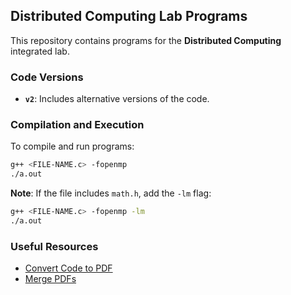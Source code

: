 ## Distributed Computing Lab Programs

This repository contains programs for the **Distributed Computing** integrated lab.

### Code Versions

- **`v2`**: Includes alternative versions of the code.

### Compilation and Execution

To compile and run programs:

```bash
g++ <FILE-NAME.c> -fopenmp
./a.out
```

**Note**: If the file includes `math.h`, add the `-lm` flag:

```bash
g++ <FILE-NAME.c> -fopenmp -lm
./a.out
```

### Useful Resources

- [Convert Code to PDF](https://tarikjaber.github.io/Code-to-PDF/)
- [Merge PDFs](https://www.ilovepdf.com/merge_pdf)
